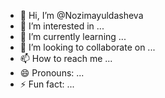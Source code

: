 - 👋 Hi, I’m @Nozimayuldasheva
- 👀 I’m interested in ...
- 🌱 I’m currently learning ...
- 💞️ I’m looking to collaborate on ...
- 📫 How to reach me ...
- 😄 Pronouns: ...
- ⚡ Fun fact: ...

<!---
Nozimayuldasheva/Nozimayuldasheva is a ✨ special ✨ repository because its `README.md` (this file) appears on your GitHub profile.
You can click the Preview link to take a look at your changes.
--->
